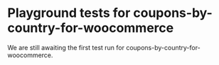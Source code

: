 # Playground tests for coupons-by-country-for-woocommerce
We are still awaiting the first test run for coupons-by-country-for-woocommerce.
